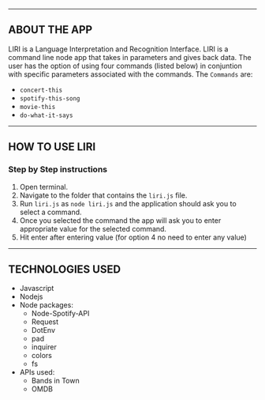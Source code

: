 - - -

## ABOUT THE APP
LIRI is a Language Interpretation and Recognition Interface. LIRI is a command line node app that takes in parameters and gives back data. The user has the option of using four commands (listed below) in conjuntion with specific parameters associated with the commands. The  `Commands` are:

   * `concert-this`
   * `spotify-this-song`
   * `movie-this`
   * `do-what-it-says`

- - -
## HOW TO USE LIRI

### **Step by Step instructions**

1. Open terminal.
2. Navigate to the folder that contains the `liri.js` file. 
3. Run  `liri.js` as `node liri.js` and the application should ask you to select a command.
4. Once you selected the command the app will ask you to enter appropriate value for the selected command.
5. Hit enter after entering value (for option 4 no need to enter any value)
    
- - -

## TECHNOLOGIES USED
* Javascript
* Nodejs
* Node packages:
    * Node-Spotify-API
    * Request
    * DotEnv
    * pad
    * inquirer
    * colors
    * fs
* APIs used:
    * Bands in Town
    * OMDB
